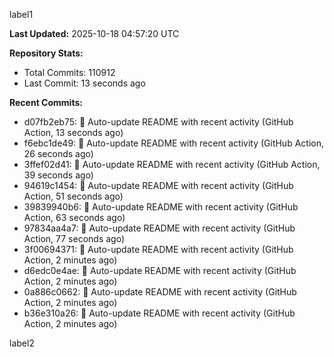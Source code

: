 
label1 
<!-- ACTIVITY_START -->
**Last Updated:** 2025-10-18 04:57:20 UTC

**Repository Stats:**
- Total Commits: 110912
- Last Commit: 13 seconds ago

**Recent Commits:**
- d07fb2eb75: 🤖 Auto-update README with recent activity (GitHub Action, 13 seconds ago)
- f6ebc1de49: 🤖 Auto-update README with recent activity (GitHub Action, 26 seconds ago)
- 3ffef02d41: 🤖 Auto-update README with recent activity (GitHub Action, 39 seconds ago)
- 94619c1454: 🤖 Auto-update README with recent activity (GitHub Action, 51 seconds ago)
- 39839940b6: 🤖 Auto-update README with recent activity (GitHub Action, 63 seconds ago)
- 97834aa4a7: 🤖 Auto-update README with recent activity (GitHub Action, 77 seconds ago)
- 3f00694371: 🤖 Auto-update README with recent activity (GitHub Action, 2 minutes ago)
- d6edc0e4ae: 🤖 Auto-update README with recent activity (GitHub Action, 2 minutes ago)
- 0a886c0662: 🤖 Auto-update README with recent activity (GitHub Action, 2 minutes ago)
- b36e310a26: 🤖 Auto-update README with recent activity (GitHub Action, 2 minutes ago)
<!-- ACTIVITY_END -->

label2
